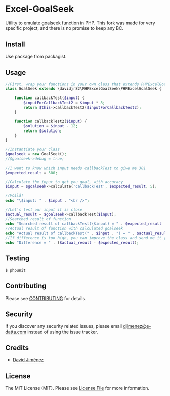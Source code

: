 # Excel-GoalSeek

Utility to emulate goalseek function in PHP. This fork was made for very specific project, and there is no promise to keep any BC. 

## Install

Use package from packagist.

## Usage

``` php
//First, wrap your functions in your own class that extends PHPExcelGoalSeek
class GoalSeek extends \davidjr82\PHPExcelGoalSeek\PHPExcelGoalSeek {

    function callbackTest($input) {
        $inputForCallbackTest2 = $input * 8;
        return $this->callbackTest2($inputForCallbackTest2);
    }

    function callbackTest2($input) {
        $solution = $input - 12;
        return $solution;
    }
}

//Instantiate your class
$goalseek = new GoalSeek();
//$goalseek->debug = true;

//I want to know which input needs callbackTest to give me 301
$expected_result = 300;

//Calculate the input to get you goal, with accuracy
$input = $goalseek->calculate('callbackTest', $expected_result, 5);

//Voilá!
echo "\$input: " . $input . "<br />";

//Let's test our input it is close
$actual_result = $goalseek->callbackTest($input);
//Searched result of function
echo "Searched result of callbackTest(\$input) = " . $expected_result . "<br />";
//Actual result of function with calculated goalseek
echo "Actual result of callbackTest(" . $input . ") = " . $actual_result . "<br />";
//If difference is too high, you can improve the class and send me it your modifications ;)
echo "Difference = " . ($actual_result - $expected_result);
```

## Testing

``` bash
$ phpunit
```

## Contributing

Please see [CONTRIBUTING](CONTRIBUTING.md) for details.

## Security

If you discover any security related issues, please email djimenez@e-datta.com instead of using the issue tracker.

## Credits

- [David Jiménez](https://github.com/davidjr82)

## License

The MIT License (MIT). Please see [License File](LICENSE.md) for more information.
